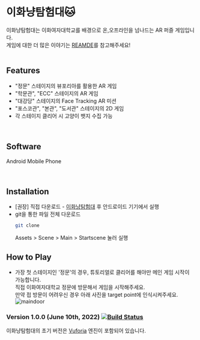 # 이화냥탐험대🐱

이화냥탐험대는 이화여자대학교를 배경으로 온,오프라인을 넘나드는 AR 퍼즐 게임입니다. 
<br>
게임에 대한 더 많은 이야기는 [REAMDE](README.md)를 참고해주세요!
<br>
<br>


## Features
- "정문" 스테이지의 뷰포리아를 활용한 AR 게임
- "학문관", "ECC" 스테이지의 AR 게임
- "대강당" 스테이지의 Face Tracking AR 미션
- "포스코관", "본관", "도서관" 스테이지의 2D 게임
- 각 스테이지 클리어 시 고양이 뱃지 수집 가능

<br>

## Software
Android Mobile Phone 

<bR>

## Installation
- [권장] 직접 다운로드 - [이화냥탐험대](https://drive.google.com/drive/u/0/folders/1PoG5tKNEn3Qulff7zXJSkQ8pRmnaDZU5) 후 안드로이드 기기에서 실행
- git을 통한 파일 전체 다운로드
  ```sh
  git clone
  ```
  Assets > Scene > Main > Startscene 눌러 실행
  <br>
  
## How to Play
- 가장 첫 스테이지인 '정문'의 경우, 튜토리얼로 클리어를 해야만 메인 게임 시작이 가능합니다.
  <br> 직접 이화여자대학교 정문에 방문해서 게임을 시작해주세요.<br>
  만약 접 방문이 어려우신 경우 아래 사진을 target point에 인식시켜주세요.
  ![maindoor](https://user-images.githubusercontent.com/61587396/173046037-ea8a5121-f5db-42cc-9832-5acd9a672beb.jpg)

  
  

### Version 1.0.0 (June 10th, 2022) [![Build Status](https://travis-ci.org/joemccann/dillinger.svg?branch=master)](https://travis-ci.org/joemccann/dillinger)
이화냥탐험대의 초기 버전은 [Vuforia](https://developer.vuforia.com/) 엔진이 포함되어 있습니다.


